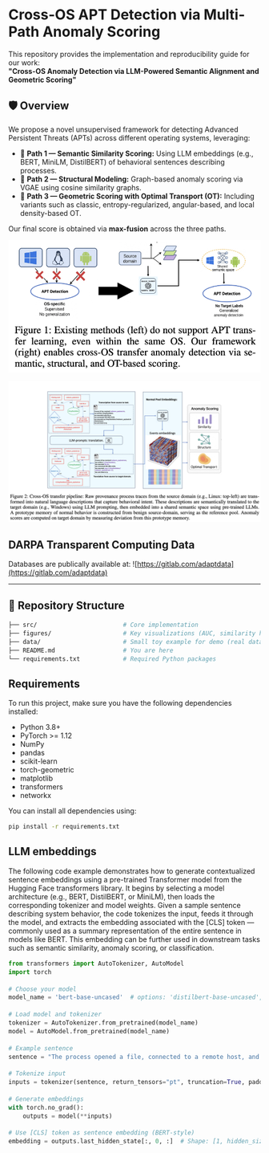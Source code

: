 # Cross-OS APT Detection via Multi-Path Anomaly Scoring

This repository provides the implementation and reproducibility guide for our work:  
**"Cross-OS Anomaly Detection via LLM-Powered Semantic Alignment and Geometric Scoring"**

## 🛡 Overview

We propose a novel unsupervised framework for detecting Advanced Persistent Threats (APTs) across different operating systems, leveraging:

- 🔹 **Path 1 — Semantic Similarity Scoring:** Using LLM embeddings (e.g., BERT, MiniLM, DistilBERT) of behavioral sentences describing processes.
- 🔹 **Path 2 — Structural Modeling:** Graph-based anomaly scoring via VGAE using cosine similarity graphs.
- 🔹 **Path 3 — Geometric Scoring with Optimal Transport (OT):** Including variants such as classic, entropy-regularized, angular-based, and local density-based OT.

Our final score is obtained via **max-fusion** across the three paths.

![Cross-OS Multi-Path Detection Pipeline](https://raw.githubusercontent.com/apt-terminator/apt/refs/heads/main/figures/figure1.png)



![Cross-OS Multi-Path Detection Pipeline](https://raw.githubusercontent.com/apt-terminator/apt/refs/heads/main/figures/figure2.png)

## DARPA Transparent Computing Data 

Databases are publically available at:  ![https://gitlab.com/adaptdata](https://gitlab.com/adaptdata)



---

## 📁 Repository Structure

```bash
├── src/                        # Core implementation
├── figures/                    # Key visualizations (AUC, similarity heatmaps, etc.)
├── data/                       # Small toy example for demo (real data fetched separately)
├── README.md                   # You are here
└── requirements.txt            # Required Python packages


```


## Requirements

To run this project, make sure you have the following dependencies installed:

- Python 3.8+
- PyTorch >= 1.12
- NumPy
- pandas
- scikit-learn
- torch-geometric
- matplotlib
- transformers
- networkx

You can install all dependencies using:

```bash
pip install -r requirements.txt
```

## LLM embeddings
The following code example demonstrates how to generate contextualized sentence embeddings using a pre-trained Transformer model from the Hugging Face transformers library. It begins by selecting a model architecture (e.g., BERT, DistilBERT, or MiniLM), then loads the corresponding tokenizer and model weights. Given a sample sentence describing system behavior, the code tokenizes the input, feeds it through the model, and extracts the embedding associated with the [CLS] token — commonly used as a summary representation of the entire sentence in models like BERT. This embedding can be further used in downstream tasks such as semantic similarity, anomaly scoring, or classification.

```python
from transformers import AutoTokenizer, AutoModel
import torch

# Choose your model
model_name = 'bert-base-uncased'  # options: 'distilbert-base-uncased', 'microsoft/MiniLM-L6-v2', etc.

# Load model and tokenizer
tokenizer = AutoTokenizer.from_pretrained(model_name)
model = AutoModel.from_pretrained(model_name)

# Example sentence
sentence = "The process opened a file, connected to a remote host, and executed a binary."

# Tokenize input
inputs = tokenizer(sentence, return_tensors="pt", truncation=True, padding=True)

# Generate embeddings
with torch.no_grad():
    outputs = model(**inputs)

# Use [CLS] token as sentence embedding (BERT-style)
embedding = outputs.last_hidden_state[:, 0, :]  # Shape: [1, hidden_size]
```
